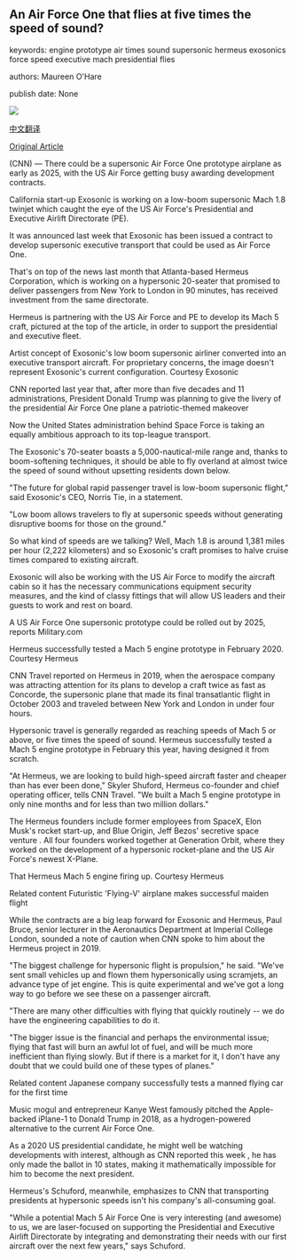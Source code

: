 ## An Air Force One that flies at five times the speed of sound?

keywords: engine prototype air times sound supersonic hermeus exosonics force speed executive mach presidential flies

authors: Maureen O'Hare

publish date: None

![](https://cdn.cnn.com/cnnnext/dam/assets/200907112348-hermeus-air-force-one-concept-super-tease.jpg)

[中文翻译](An%20Air%20Force%20One%20that%20flies%20at%20five%20times%20the%20speed%20of%20sound%3F_zh.md)

[Original Article](https://edition.cnn.com/travel/article/supersonic-air-force-one/index.html)

(CNN) — There could be a supersonic Air Force One prototype airplane as early as 2025, with the US Air Force getting busy awarding development contracts.

California start-up Exosonic is working on a low-boom supersonic Mach 1.8 twinjet which caught the eye of the US Air Force's Presidential and Executive Airlift Directorate (PE).

It was announced last week that Exosonic has been issued a contract to develop supersonic executive transport that could be used as Air Force One.

That's on top of the news last month that Atlanta-based Hermeus Corporation, which is working on a hypersonic 20-seater that promised to deliver passengers from New York to London in 90 minutes, has received investment from the same directorate.

Hermeus is partnering with the US Air Force and PE to develop its Mach 5 craft, pictured at the top of the article, in order to support the presidential and executive fleet.

Artist concept of Exosonic's low boom supersonic airliner converted into an executive transport aircraft. For proprietary concerns, the image doesn't represent Exosonic's current configuration. Courtesy Exosonic

CNN reported last year that, after more than five decades and 11 administrations, President Donald Trump was planning to give the livery of the presidential Air Force One plane a patriotic-themed makeover

Now the United States administration behind Space Force is taking an equally ambitious approach to its top-league transport.

The Exosonic's 70-seater boasts a 5,000-nautical-mile range and, thanks to boom-softening techniques, it should be able to fly overland at almost twice the speed of sound without upsetting residents down below.

"The future for global rapid passenger travel is low-boom supersonic flight," said Exosonic's CEO, Norris Tie, in a statement.

"Low boom allows travelers to fly at supersonic speeds without generating disruptive booms for those on the ground."

So what kind of speeds are we talking? Well, Mach 1.8 is around 1,381 miles per hour (2,222 kilometers) and so Exosonic's craft promises to halve cruise times compared to existing aircraft.

Exosonic will also be working with the US Air Force to modify the aircraft cabin so it has the necessary communications equipment security measures, and the kind of classy fittings that will allow US leaders and their guests to work and rest on board.

A US Air Force One supersonic prototype could be rolled out by 2025, reports Military.com

Hermeus successfully tested a Mach 5 engine prototype in February 2020. Courtesy Hermeus

CNN Travel reported on Hermeus in 2019, when the aerospace company was attracting attention for its plans to develop a craft twice as fast as Concorde, the supersonic plane that made its final transatlantic flight in October 2003 and traveled between New York and London in under four hours.

Hypersonic travel is generally regarded as reaching speeds of Mach 5 or above, or five times the speed of sound. Hermeus successfully tested a Mach 5 engine prototype in February this year, having designed it from scratch.

"At Hermeus, we are looking to build high-speed aircraft faster and cheaper than has ever been done," Skyler Shuford, Hermeus co-founder and chief operating officer, tells CNN Travel. "We built a Mach 5 engine prototype in only nine months and for less than two million dollars."

The Hermeus founders include former employees from SpaceX, Elon Musk's rocket start-up, and Blue Origin, Jeff Bezos' secretive space venture . All four founders worked together at Generation Orbit, where they worked on the development of a hypersonic rocket-plane and the US Air Force's newest X-Plane.

That Hermeus Mach 5 engine firing up. Courtesy Hermeus

Related content Futuristic 'Flying-V' airplane makes successful maiden flight

While the contracts are a big leap forward for Exosonic and Hermeus, Paul Bruce, senior lecturer in the Aeronautics Department at Imperial College London, sounded a note of caution when CNN spoke to him about the Hermeus project in 2019.

"The biggest challenge for hypersonic flight is propulsion," he said. "We've sent small vehicles up and flown them hypersonically using scramjets, an advance type of jet engine. This is quite experimental and we've got a long way to go before we see these on a passenger aircraft.

"There are many other difficulties with flying that quickly routinely -- we do have the engineering capabilities to do it.

"The bigger issue is the financial and perhaps the environmental issue; flying that fast will burn an awful lot of fuel, and will be much more inefficient than flying slowly. But if there is a market for it, I don't have any doubt that we could build one of these types of planes."

Related content Japanese company successfully tests a manned flying car for the first time

Music mogul and entrepreneur Kanye West famously pitched the Apple-backed iPlane-1 to Donald Trump in 2018, as a hydrogen-powered alternative to the current Air Force One.

As a 2020 US presidential candidate, he might well be watching developments with interest, although as CNN reported this week , he has only made the ballot in 10 states, making it mathematically impossible for him to become the next president.

Hermeus's Schuford, meanwhile, emphasizes to CNN that transporting presidents at hypersonic speeds isn't his company's all-consuming goal.

"While a potential Mach 5 Air Force One is very interesting (and awesome) to us, we are laser-focused on supporting the Presidential and Executive Airlift Directorate by integrating and demonstrating their needs with our first aircraft over the next few years," says Schuford.